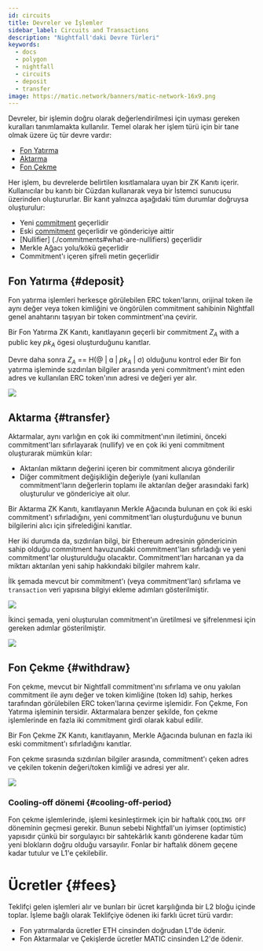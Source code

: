 ```yaml
---
id: circuits
title: Devreler ve İşlemler
sidebar_label: Circuits and Transactions
description: "Nightfall'daki Devre Türleri"
keywords:
  - docs
  - polygon
  - nightfall
  - circuits
  - deposit
  - transfer
image: https://matic.network/banners/matic-network-16x9.png
---
```


Devreler, bir işlemin doğru olarak değerlendirilmesi için uyması gereken kuralları tanımlamakta kullanılır. Temel olarak her işlem türü için bir tane olmak üzere üç tür devre vardır:

- [Fon Yatırma](#deposit)
- [Aktarma](#transfer)
- [Fon Çekme](#withdraw)

Her işlem, bu devrelerde belirtilen kısıtlamalara uyan bir ZK Kanıtı içerir. Kullanıcılar bu kanıtı bir Cüzdan kullanarak
veya bir İstemci sunucusu üzerinden oluştururlar.
Bir kanıt yalnızca aşağıdaki tüm durumlar doğruysa oluşturulur:

- Yeni [commitment](./commitments#what-are-commitments) geçerlidir
- Eski [commitment](./commitments#what-are-commitments) geçerlidir ve göndericiye aittir
- [Nullifier] (./commitments#what-are-nullifiers) geçerlidir
- Merkle Ağacı yolu/kökü geçerlidir
- Commitment'ı içeren şifreli metin geçerlidir


## Fon Yatırma {#deposit}
Fon yatırma işlemleri herkesçe görülebilen ERC token'larını, orijinal token ile aynı değer veya token kimliğini
ve öngörülen commitment sahibinin Nightfall genel anahtarını taşıyan bir token commintment'ına çevirir.

Bir Fon Yatırma ZK Kanıtı, kanıtlayanın geçerli bir commitment $Z_A$ with a public key $pk_A$ ögesi oluşturduğunu kanıtlar.

Devre daha sonra $Z_A$ == H(@ | ɑ | $pk_A$ | σ) olduğunu kontrol eder
Bir fon yatırma işleminde sızdırılan bilgiler arasında yeni commitment'ı mint eden adres ve kullanılan ERC token'ının adresi ve değeri yer alır.

![](../imgs/deposit.png)

## Aktarma {#transfer}
Aktarmalar, aynı varlığın en çok iki commitment'ının iletimini, önceki commitment'ları sıfırlayarak (nullify) ve en çok iki yeni commitment oluşturarak mümkün kılar:
- Aktarılan miktarın değerini içeren bir commitment alıcıya gönderilir
- Diğer commitment değişikliğin değeriyle (yani kullanılan commitment'ların değerlerin toplamı ile aktarılan değer arasındaki fark) oluşturulur ve göndericiye ait olur.

Bir Aktarma ZK Kanıtı, kanıtlayanın Merkle Ağacında bulunan en çok iki eski commitment'ı sıfırladığını, yeni commitment'ları oluşturduğunu ve bunun bilgilerini alıcı için şifrelediğini kanıtlar.

Her iki durumda da, sızdırılan bilgi, bir Ethereum adresinin göndericinin sahip olduğu commitment havuzundaki
commitment'ları sıfırladığı ve yeni commitment'lar oluşturulduğu olacaktır.
Commitment'ları harcanan ya da miktarı aktarılan yeni sahip hakkındaki bilgiler mahrem kalır.

İlk şemada mevcut bir commitment'ı (veya commitment'ları) sıfırlama ve `transaction` veri yapısına bilgiyi ekleme adımları gösterilmiştir.

![](../imgs/transfer_a.png)

İkinci şemada, yeni oluşturulan commitment'ın üretilmesi ve şifrelenmesi için gereken adımlar gösterilmiştir.

![](../imgs/transfer_b.png)

## Fon Çekme {#withdraw}
Fon çekme, mevcut bir Nightfall commitment'ını sıfırlama ve onu yakılan commitment ile aynı değer ve token kimliğine (token Id) sahip, herkes tarafından görülebilen ERC token'larına çevirme işlemidir. Fon Çekme, Fon Yatırma işleminin tersidir. Aktarmalara benzer şekilde, fon çekme işlemlerinde en fazla iki commitment girdi olarak kabul edilir.

Bir Fon Çekme ZK Kanıtı, kanıtlayanın, Merkle Ağacında bulunan en fazla iki eski commitment'ı sıfırladığını kanıtlar.

Fon çekme sırasında sızdırılan bilgiler arasında, commitment'ı çeken adres ve çekilen tokenin değeri/token kimliği ve adresi yer alır.

![](../imgs/withdraw.png)

### Cooling-off dönemi {#cooling-off-period}

Fon çekme işlemlerinde, işlemi kesinleştirmek için bir haftalık `COOLING OFF` döneminin geçmesi gerekir. Bunun sebebi Nightfall'un iyimser (optimistic) yapısıdır çünkü bir sorgulayıcı bir sahtekârlık kanıtı gönderene kadar tüm yeni blokların doğru olduğu varsayılır. Fonlar bir haftalık dönem geçene kadar tutulur ve L1'e çekilebilir.

# Ücretler {#fees}

Teklifçi gelen işlemleri alır ve bunları bir ücret karşılığında bir L2 bloğu içinde toplar.  İşleme bağlı olarak Teklifçiye ödenen iki farklı ücret türü vardır:
- Fon yatırmalarda ücretler ETH cinsinden doğrudan L1'de ödenir.
- Fon Aktarmalar ve Çekişlerde ücretler MATIC cinsinden L2'de ödenir.
